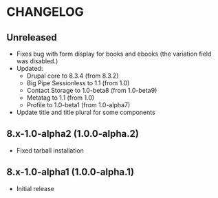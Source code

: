# CHANGELOG

## Unreleased
* Fixes bug with form display for books and ebooks (the variation field was disabled.)
* Updated:
  * Drupal core to 8.3.4 (from 8.3.2)
  * Big Pipe Sessionless to 1.1 (from 1.0)
  * Contact Storage to 1.0-beta8 (from 1.0-beta9)
  * Metatag to 1.1 (from 1.0)
  * Profile to 1.0-beta1 (from 1.0-alpha7)
* Update title and title plural for some components

## 8.x-1.0-alpha2 (1.0.0-alpha.2)
* Fixed tarball installation

## 8.x-1.0-alpha1 (1.0.0-alpha.1)
* Initial release
